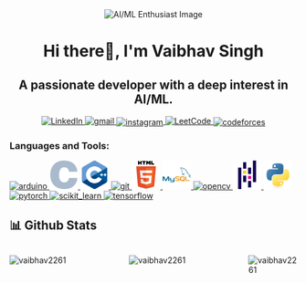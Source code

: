 <div align="center">
  <img src="https://sdmntprpolandcentral.oaiusercontent.com/files/00000000-bbc8-620a-afb5-c206a14f8b5e/raw?se=2025-06-30T05%3A35%3A40Z&sp=r&sv=2024-08-04&sr=b&scid=87c8bfae-2344-5495-a3c4-6fbebf143142&skoid=0da8417a-a4c3-4a19-9b05-b82cee9d8868&sktid=a48cca56-e6da-484e-a814-9c849652bcb3&skt=2025-06-29T18%3A34%3A18Z&ske=2025-06-30T18%3A34%3A18Z&sks=b&skv=2024-08-04&sig=D%2B04K7hQf2UUnJUoldYOabt1%2BQCokRkVTOmd3WRMMqE%3D" alt="AI/ML Enthusiast Image" style="max-width: 100%; height="90%": auto;" />
</div>
<h1 align="center">Hi there👋, I'm Vaibhav Singh</h1>
<h2 align="center">A passionate developer with a deep interest in AI/ML.</h2>


<div align="center">
  <a href="https://linkedin.com/in/vaibhav-singh-801b95287" target="_blank" rel="noopener noreferrer">
    <img src="https://cdn1.iconfinder.com/data/icons/social-links/382/linkedin-512.png" width="50" alt="LinkedIn" />
  </a>
  <a href="mailto:swcric226@gmail.com" target="_blank" rel="noopener noreferrer">
    <img src="https://upload.wikimedia.org/wikipedia/commons/thumb/7/7e/Gmail_icon_%282020%29.svg/512px-Gmail_icon_%282020%29.svg.png" width="50" height="40" alt="gmail" />
  </a>
  <a href="https://instagram.com/vaibhav_015" target="_blank" >
  <img align="center" src="https://raw.githubusercontent.com/rahuldkjain/github-profile-readme-generator/master/src/images/icons/Social/instagram.svg" alt="instagram" width="50" height="50" />
</a>
  <a href="https://www.leetcode.com/vaibhav226" target="_blank" rel="noopener noreferrer">
    <img src="https://cdn.iconscout.com/icon/free/png-256/free-leetcode-logo-icon-download-in-svg-png-gif-file-formats--technology-social-media-vol-4-pack-logos-icons-2944960.png?f=webp" width="50" alt="LeetCode"/>
  </a>
  <a href="https://codeforces.com/profile/vaibhav226" target="_blank" >
  <img align="center" src="https://raw.githubusercontent.com/rahuldkjain/github-profile-readme-generator/master/src/images/icons/Social/codeforces.svg" alt="codeforces" width="50" height="50" />
</a>
</div>



<h3 align="left">Languages and Tools:</h3>
<p align="left"> 
  <a href="https://www.arduino.cc/" target="_blank" rel="noreferrer">
    <img src="https://cdn.worldvectorlogo.com/logos/arduino-1.svg" alt="arduino" width="50" height="50"/> 
  </a> 
  <a href="https://www.cprogramming.com/" target="_blank" rel="noreferrer">
    <img src="https://raw.githubusercontent.com/devicons/devicon/master/icons/c/c-original.svg" alt="c" width="50" height="50"/>
  </a> 
  <a href="https://www.w3schools.com/cpp/" target="_blank" rel="noreferrer"> 
    <img src="https://raw.githubusercontent.com/devicons/devicon/master/icons/cplusplus/cplusplus-original.svg" alt="cplusplus" width="50" height="50"/> 
  </a> 
  <a href="https://git-scm.com/" target="_blank" rel="noreferrer"> 
    <img src="https://www.vectorlogo.zone/logos/git-scm/git-scm-icon.svg" alt="git" width="50" height="50"/> 
  </a> 
  <a href="https://www.w3.org/html/" target="_blank" rel="noreferrer"> 
    <img src="https://raw.githubusercontent.com/devicons/devicon/master/icons/html5/html5-original-wordmark.svg" alt="html5" width="50" height="50"/> 
  </a> 
  <a href="https://www.mysql.com/" target="_blank" rel="noreferrer"> 
    <img src="https://raw.githubusercontent.com/devicons/devicon/master/icons/mysql/mysql-original-wordmark.svg" alt="mysql" width="50" height="50"/> 
  </a> 
  <a href="https://opencv.org/" target="_blank" rel="noreferrer"> 
    <img src="https://www.vectorlogo.zone/logos/opencv/opencv-icon.svg" alt="opencv" width="50" height="50"/> 
  </a> 
  <a href="https://pandas.pydata.org/" target="_blank" rel="noreferrer"> 
    <img src="https://raw.githubusercontent.com/devicons/devicon/2ae2a900d2f041da66e950e4d48052658d850630/icons/pandas/pandas-original.svg" alt="pandas" width="50" height="50"/> 
  </a> 
  <a href="https://www.python.org" target="_blank" rel="noreferrer"> 
    <img src="https://raw.githubusercontent.com/devicons/devicon/master/icons/python/python-original.svg" alt="python" width="50" height="50"/> 
  </a> 
  <a href="https://pytorch.org/" target="_blank" rel="noreferrer"> 
    <img src="https://www.vectorlogo.zone/logos/pytorch/pytorch-icon.svg" alt="pytorch" width="50" height="50"/> 
  </a> 
  <a href="https://scikit-learn.org/" target="_blank" rel="noreferrer"> 
    <img src="https://upload.wikimedia.org/wikipedia/commons/0/05/Scikit_learn_logo_small.svg" alt="scikit_learn" width="50" height="50"/> 
  </a> 
  <a href="https://www.tensorflow.org" target="_blank" rel="noreferrer"> 
    <img src="https://www.vectorlogo.zone/logos/tensorflow/tensorflow-icon.svg" alt="tensorflow" width="50" height="50"/> 
  </a> 
</p>

<h2>📊 Github Stats </h2>

<div style="display: flex; justify-content: space-between; width: 100%; margin-bottom: 20px;">
  <p style="width: 48%;"><img align="left" src="https://github-readme-stats.vercel.app/api?username=vaibhav2261&show_icons=true&locale=en" alt="vaibhav2261" /></p>
  <p style="width: 48%;"><img align="left" src="https://github-readme-stats.vercel.app/api/top-langs?username=vaibhav2261&show_icons=true&locale=en&layout=compact" alt="vaibhav2261" /></p>
  <p> <img src="https://komarev.com/ghpvc/?username=vaibhav2261&label=Profile%20views&color=0e75b6&style=flat" alt="vaibhav2261" /> </p>
</div>
